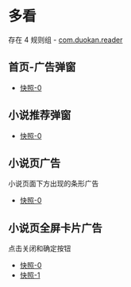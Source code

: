 # 多看

存在 4 规则组 - [com.duokan.reader](/src/apps/com.duokan.reader.ts)

## 首页-广告弹窗

- [快照-0](https://i.gkd.li/import/13248773)

## 小说推荐弹窗

- [快照-0](https://i.gkd.li/import/13413412)

## 小说页广告

小说页面下方出现的条形广告

- [快照-0](https://i.gkd.li/import/13497902)

## 小说页全屏卡片广告

点击关闭和确定按钮

- [快照-0](https://i.gkd.li/import/13498048)
- [快照-1](https://i.gkd.li/import/13497990)
